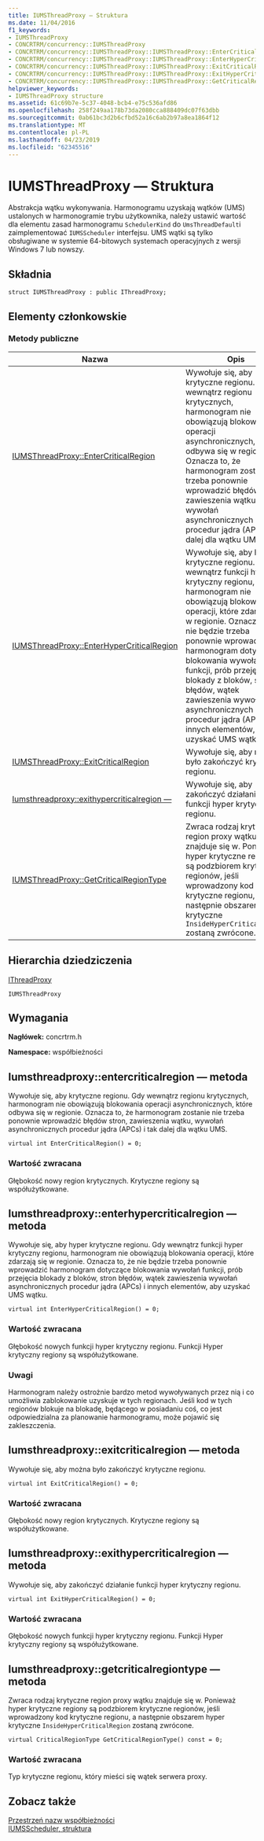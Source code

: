 ```yaml
---
title: IUMSThreadProxy — Struktura
ms.date: 11/04/2016
f1_keywords:
- IUMSThreadProxy
- CONCRTRM/concurrency::IUMSThreadProxy
- CONCRTRM/concurrency::IUMSThreadProxy::IUMSThreadProxy::EnterCriticalRegion
- CONCRTRM/concurrency::IUMSThreadProxy::IUMSThreadProxy::EnterHyperCriticalRegion
- CONCRTRM/concurrency::IUMSThreadProxy::IUMSThreadProxy::ExitCriticalRegion
- CONCRTRM/concurrency::IUMSThreadProxy::IUMSThreadProxy::ExitHyperCriticalRegion
- CONCRTRM/concurrency::IUMSThreadProxy::IUMSThreadProxy::GetCriticalRegionType
helpviewer_keywords:
- IUMSThreadProxy structure
ms.assetid: 61c69b7e-5c37-4048-bcb4-e75c536afd86
ms.openlocfilehash: 258f249aa178b73da2080cca888409dc07f63dbb
ms.sourcegitcommit: 0ab61bc3d2b6cfbd52a16c6ab2b97a8ea1864f12
ms.translationtype: MT
ms.contentlocale: pl-PL
ms.lasthandoff: 04/23/2019
ms.locfileid: "62345516"
---
```

# <a name="iumsthreadproxy-structure"></a>IUMSThreadProxy — Struktura

Abstrakcja wątku wykonywania. Harmonogramu uzyskają wątków (UMS) ustalonych w harmonogramie trybu użytkownika, należy ustawić wartość dla elementu zasad harmonogramu `SchedulerKind` do `UmsThreadDefault`i zaimplementować `IUMSScheduler` interfejsu. UMS wątki są tylko obsługiwane w systemie 64-bitowych systemach operacyjnych z wersji Windows 7 lub nowszy.

## <a name="syntax"></a>Składnia

```
struct IUMSThreadProxy : public IThreadProxy;
```

## <a name="members"></a>Elementy członkowskie

### <a name="public-methods"></a>Metody publiczne

|Nazwa|Opis|
|----------|-----------------|
|[IUMSThreadProxy::EnterCriticalRegion](#entercriticalregion)|Wywołuje się, aby krytyczne regionu. Gdy wewnątrz regionu krytycznych, harmonogram nie obowiązują blokowania operacji asynchronicznych, które odbywa się w regionie. Oznacza to, że harmonogram zostanie nie trzeba ponownie wprowadzić błędów stron, zawieszenia wątku, wywołań asynchronicznych procedur jądra (APCs) i tak dalej dla wątku UMS.|
|[IUMSThreadProxy::EnterHyperCriticalRegion](#enterhypercriticalregion)|Wywołuje się, aby hyper krytyczne regionu. Gdy wewnątrz funkcji hyper krytyczny regionu, harmonogram nie obowiązują blokowania operacji, które zdarzają się w regionie. Oznacza to, że nie będzie trzeba ponownie wprowadzić harmonogram dotyczące blokowania wywołań funkcji, prób przejęcia blokady z bloków, stron błędów, wątek zawieszenia wywołań asynchronicznych procedur jądra (APCs) i innych elementów, aby uzyskać UMS wątku.|
|[IUMSThreadProxy::ExitCriticalRegion](#exitcriticalregion)|Wywołuje się, aby można było zakończyć krytyczne regionu.|
|[Iumsthreadproxy::exithypercriticalregion —](#exithypercriticalregion)|Wywołuje się, aby zakończyć działanie funkcji hyper krytyczny regionu.|
|[IUMSThreadProxy::GetCriticalRegionType](#getcriticalregiontype)|Zwraca rodzaj krytyczne region proxy wątku znajduje się w. Ponieważ hyper krytyczne regiony są podzbiorem krytyczne regionów, jeśli wprowadzony kod krytyczne regionu, a następnie obszarem hyper krytyczne `InsideHyperCriticalRegion` zostaną zwrócone.|

## <a name="inheritance-hierarchy"></a>Hierarchia dziedziczenia

[IThreadProxy](ithreadproxy-structure.md)

`IUMSThreadProxy`

## <a name="requirements"></a>Wymagania

**Nagłówek:** concrtrm.h

**Namespace:** współbieżności

##  <a name="entercriticalregion"></a>  Iumsthreadproxy::entercriticalregion — metoda

Wywołuje się, aby krytyczne regionu. Gdy wewnątrz regionu krytycznych, harmonogram nie obowiązują blokowania operacji asynchronicznych, które odbywa się w regionie. Oznacza to, że harmonogram zostanie nie trzeba ponownie wprowadzić błędów stron, zawieszenia wątku, wywołań asynchronicznych procedur jądra (APCs) i tak dalej dla wątku UMS.

```
virtual int EnterCriticalRegion() = 0;
```

### <a name="return-value"></a>Wartość zwracana

Głębokość nowy region krytycznych. Krytyczne regiony są współużytkowane.

##  <a name="enterhypercriticalregion"></a>  Iumsthreadproxy::enterhypercriticalregion — metoda

Wywołuje się, aby hyper krytyczne regionu. Gdy wewnątrz funkcji hyper krytyczny regionu, harmonogram nie obowiązują blokowania operacji, które zdarzają się w regionie. Oznacza to, że nie będzie trzeba ponownie wprowadzić harmonogram dotyczące blokowania wywołań funkcji, prób przejęcia blokady z bloków, stron błędów, wątek zawieszenia wywołań asynchronicznych procedur jądra (APCs) i innych elementów, aby uzyskać UMS wątku.

```
virtual int EnterHyperCriticalRegion() = 0;
```

### <a name="return-value"></a>Wartość zwracana

Głębokość nowych funkcji hyper krytyczny regionu. Funkcji Hyper krytyczny regiony są współużytkowane.

### <a name="remarks"></a>Uwagi

Harmonogram należy ostrożnie bardzo metod wywoływanych przez nią i co umożliwia zablokowanie uzyskuje w tych regionach. Jeśli kod w tych regionów blokuje na blokadę, będącego w posiadaniu coś, co jest odpowiedzialna za planowanie harmonogramu, może pojawić się zakleszczenia.

##  <a name="exitcriticalregion"></a>  Iumsthreadproxy::exitcriticalregion — metoda

Wywołuje się, aby można było zakończyć krytyczne regionu.

```
virtual int ExitCriticalRegion() = 0;
```

### <a name="return-value"></a>Wartość zwracana

Głębokość nowy region krytycznych. Krytyczne regiony są współużytkowane.

##  <a name="exithypercriticalregion"></a>  Iumsthreadproxy::exithypercriticalregion — metoda

Wywołuje się, aby zakończyć działanie funkcji hyper krytyczny regionu.

```
virtual int ExitHyperCriticalRegion() = 0;
```

### <a name="return-value"></a>Wartość zwracana

Głębokość nowych funkcji hyper krytyczny regionu. Funkcji Hyper krytyczny regiony są współużytkowane.

##  <a name="getcriticalregiontype"></a>  Iumsthreadproxy::getcriticalregiontype — metoda

Zwraca rodzaj krytyczne region proxy wątku znajduje się w. Ponieważ hyper krytyczne regiony są podzbiorem krytyczne regionów, jeśli wprowadzony kod krytyczne regionu, a następnie obszarem hyper krytyczne `InsideHyperCriticalRegion` zostaną zwrócone.

```
virtual CriticalRegionType GetCriticalRegionType() const = 0;
```

### <a name="return-value"></a>Wartość zwracana

Typ krytyczne regionu, który mieści się wątek serwera proxy.

## <a name="see-also"></a>Zobacz także

[Przestrzeń nazw współbieżności](concurrency-namespace.md)<br/>
[IUMSScheduler, struktura](iumsscheduler-structure.md)
